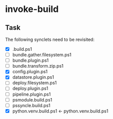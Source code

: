 # invoke-build

## Task
The following synclets need to be revisited:
- [x] .build.ps1
- [ ] bundle.gather.filesystem.ps1
- [ ] bundle.plugin.ps1
- [ ] bundle.transform.zip.ps1
- [x] config.plugin.ps1
- [x] datastore.plugin.ps1
- [ ] deploy.filesystem.ps1
- [ ] deploy.plugin.ps1
- [ ] pipeline.plugin.ps1
- [ ] psmodule.build.ps1
- [ ] pssyncle.build.ps1
- [x] python.venv.build.ps1 &larr; python.venv.build.ps1
